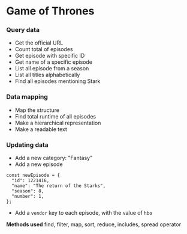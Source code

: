 # Game of Thrones

### Query data
* Get the official URL
* Count total of episodes
* Get episode with specific ID
* Get name of a specific episode
* List all episode from a season
* List all titles alphabetically
* Find all episodes mentioning Stark

### Data mapping
* Map the structure
* Find total runtime of all episodes
* Make a hierarchical representation
* Make a readable text

### Updating data
* Add a new category: "Fantasy"
* Add a new episode

```
const newEpisode = {
  "id": 1221416,
  "name": "The return of the Starks",
  "season": 8,
  "number": 1,
};
```
* Add a `vendor` key to each episode, with the value of `hbo`

__Methods used__
find, filter, map, sort, reduce, includes, spread operator


